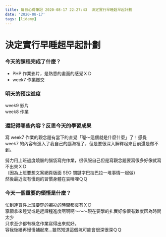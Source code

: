 ```yaml
---
title: 每日心得筆記 2020-08-17 22:27:43  決定實行早睡超早起計劃
date: '2020-08-17'
tags: [lidemy]
---
```


# 決定實行早睡超早起計劃

### 今天的課程完成了什麼？

- PHP 作業影片，是熟悉的畫面的感覺ＸＤ
- week7 作業繳交

### 明天的預定進度

week9 影片  
week8 作業

### 還記得哪些內容？反思今天的學習成果

寫 week7 作業的觀念題有當下的直覺「喔～這個就是什麼什麼」了！感覺 week7 的內容有進入了我自己的腦海裡了，但是要很深入解釋起來目前還是做不到。

努力用上班過度燒腦的腦袋寫完作業，很佩服自己但是寫觀念題要寫很多好像就寫不出來ＸＤ  
（因為上班要想文案網頁版面 SEO 關鍵字巴拉巴拉一堆事情一起做）  
然後最近沒有慢跑的習慣身體在哀嚎哩ＱＱ

### 今天一個重要的領悟是什麼？

忙到連買件上班要穿的襯衫的時間都沒有ＸＤ  
寧願拿來睡覺或是趕課程進度啊啊啊～～～現在要學的扎實好像很有難度因為時間太少  
只求至少都有概念作業寫得出來就好。  
容我後續再慢慢補起來...雖然知道這個坑可能會很深很深ＱＱ
